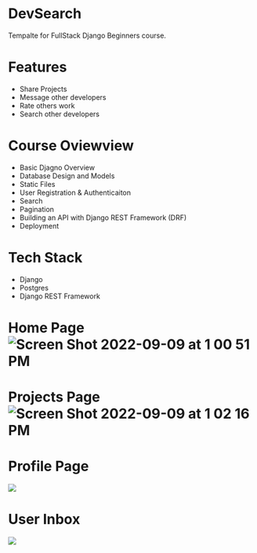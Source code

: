 # DevSearch

Tempalte for FullStack Django Beginners course.

# Features
* Share Projects
* Message other developers
* Rate others work
* Search other developers

# Course Oviewview
* Basic Djagno Overview
* Database Design and Models
* Static Files
* User Registration & Authenticaiton
* Search
* Pagination
* Building an API with Django REST Framework (DRF)
* Deployment

# Tech Stack
* Django
* Postgres
* Django REST Framework

# Home Page![Screen Shot 2022-09-09 at 1 00 51 PM](https://user-images.githubusercontent.com/98242760/189335864-a0a18e3a-966d-42ae-89b3-24e67d760b88.png)



# Projects Page![Screen Shot 2022-09-09 at 1 02 16 PM](https://user-images.githubusercontent.com/98242760/189336069-c3bfb411-9917-47ff-ad8a-343fba184c67.png)



# Profile Page
<img src="./images/Devsearch Profile.jpg">  

# User Inbox
<img src="./images/Devsearch Inbox.jpg">  

